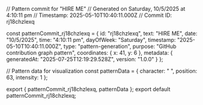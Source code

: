 // Pattern commit for "HIRE ME"
// Generated on Saturday, 10/5/2025 at 4:10:11 pm
// Timestamp: 2025-05-10T10:40:11.000Z
// Commit ID: rj18chzlexq

const patternCommit_rj18chzlexq = {
  id: "rj18chzlexq",
  text: "HIRE ME",
  date: "10/5/2025",
  time: "4:10:11 pm",
  dayOfWeek: "Saturday",
  timestamp: "2025-05-10T10:40:11.000Z",
  type: "pattern-generation",
  purpose: "GitHub contribution graph pattern",
  coordinates: {
    x: 41,
    y: 6
  },
  metadata: {
    generatedAt: "2025-07-25T12:19:29.528Z",
    version: "1.0.0"
  }
};

// Pattern data for visualization
const patternData = {
  character: " ",
  position: 63,
  intensity: 1
};

export { patternCommit_rj18chzlexq, patternData };
export default patternCommit_rj18chzlexq;

